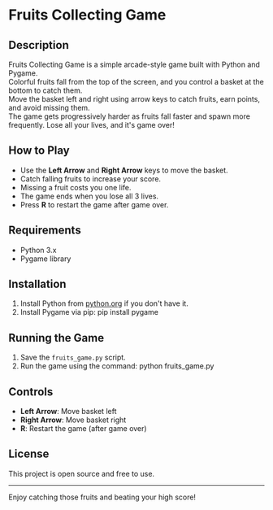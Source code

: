 # Fruits Collecting Game

## Description
Fruits Collecting Game is a simple arcade-style game built with Python and Pygame.  
Colorful fruits fall from the top of the screen, and you control a basket at the bottom to catch them.  
Move the basket left and right using arrow keys to catch fruits, earn points, and avoid missing them.  
The game gets progressively harder as fruits fall faster and spawn more frequently. Lose all your lives, and it's game over!

## How to Play
- Use the **Left Arrow** and **Right Arrow** keys to move the basket.
- Catch falling fruits to increase your score.
- Missing a fruit costs you one life.
- The game ends when you lose all 3 lives.
- Press **R** to restart the game after game over.

## Requirements
- Python 3.x
- Pygame library

## Installation
1. Install Python from [python.org](https://www.python.org/downloads/) if you don't have it.
2. Install Pygame via pip: pip install pygame

## Running the Game
1. Save the `fruits_game.py` script.
2. Run the game using the command: python fruits_game.py


## Controls
- **Left Arrow**: Move basket left
- **Right Arrow**: Move basket right
- **R**: Restart the game (after game over)

## License
This project is open source and free to use.

---

Enjoy catching those fruits and beating your high score!

